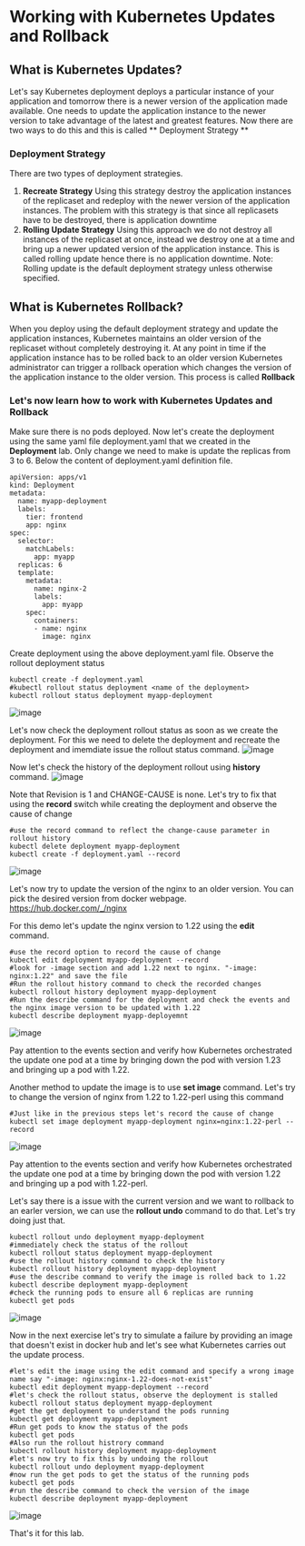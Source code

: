 # Working with Kubernetes Updates and Rollback

## What is Kubernetes Updates? ##

Let's say Kubernetes deployment deploys a particular instance of your application and tomorrow there is a newer version of the application made available. One needs to update the application instance to the newer version to take advantage of the latest and greatest features. Now there are two ways to do this and this is called ** Deployment Strategy **

### Deployment Strategy ###

There are two types of deployment strategies. 
1. **Recreate Strategy** Using this strategy destroy the application instances of the replicaset and redeploy with the newer version of the application instances. The problem with this strategy is that since all replicasets have to be destroyed, there is application downtime
2. **Rolling Update Strategy** Using this approach we do not destroy all instances of the replicaset at once, instead we destroy one at a time and bring up a newer updated version of the application instance. This is called rolling update hence there is no application downtime. Note: Rolling update is the default deployment strategy unless otherwise specified. 

## What is Kubernetes Rollback? ##

When you deploy using the default deployment strategy and update the application instances, Kubernetes maintains an older version of the replicaset without completely destroying it. At any point in time if the application instance has to be rolled back to an older version Kubernetes administrator can trigger a rollback operation which changes the version of the application instance to the older version. This process is called **Rollback**

### Let's now learn how to work with Kubernetes Updates and Rollback ###

Make sure there is no pods deployed. Now let's create the deployment using the same yaml file deployment.yaml that we created in the **Deployment** lab. Only change we need to make is update the replicas from 3 to 6. Below the content of deployment.yaml definition file.
```
apiVersion: apps/v1
kind: Deployment  
metadata:
  name: myapp-deployment
  labels:
    tier: frontend
    app: nginx
spec:
  selector:
    matchLabels:
      app: myapp
  replicas: 6
  template:     
    metadata:
      name: nginx-2
      labels:
        app: myapp    
    spec:
      containers:
      - name: nginx
        image: nginx
```
Create deployment using the above deployment.yaml file. Observe the rollout deployment status
```
kubectl create -f deployment.yaml
#kubectl rollout status deployment <name of the deployment>
kubectl rollout status deployment myapp-deployment
```
![image](https://user-images.githubusercontent.com/49147976/193994596-ea65f86d-6dfc-4545-be45-3f9348f66977.png)

Let's now check the deployment rollout status as soon as we create the deployment. For this we need to delete the deployment and recreate the deployment and imemdiate issue the rollout status command.
![image](https://user-images.githubusercontent.com/49147976/193995964-a7b500c8-2a07-4b9d-8602-3cfc84a41b00.png)

Now let's check the history of the deployment rollout using **history** command.
![image](https://user-images.githubusercontent.com/49147976/193996437-4b2952ea-0c2f-479f-8502-1b24a8ec1639.png)

Note that Revision is 1 and CHANGE-CAUSE is none. Let's try to fix that using the **record** switch while creating the deployment and observe the cause of change

```
#use the record command to reflect the change-cause parameter in rollout history
kubectl delete deployment myapp-deployment
kubectl create -f deployment.yaml --record
```
![image](https://user-images.githubusercontent.com/49147976/193997353-cb79322d-39f6-4ca0-b4f3-0d773cb337e9.png)

Let's now try to update the version of the nginx to an older version. You can pick the desired version from docker webpage. https://hub.docker.com/_/nginx

For this demo let's update the nginx version to 1.22 using the **edit** command.
```
#use the record option to record the cause of change
kubectl edit deployment myapp-deployment --record
#look for -image section and add 1.22 next to nginx. "-image: nginx:1.22" and save the file
#Run the rollout history command to check the recorded changes
kubectl rollout history deployment myapp-deployment
#Run the describe command for the deployment and check the events and the nginx image version to be updated with 1.22
kubectl describe deployment myapp-deployemnt 
```
![image](https://user-images.githubusercontent.com/49147976/194000377-6b553434-98a4-4c3b-96bd-aee70116e1ef.png)

Pay attention to the events section and verify how Kubernetes orchestrated the update one pod at a time by bringing down the pod with version 1.23 and bringing up a pod with 1.22.

Another method to update the image is to use **set image** command. Let's try to change the version of nginx from 1.22 to 1.22-perl using this command
```
#Just like in the previous steps let's record the cause of change
kubectl set image deployment myapp-deployment nginx=nginx:1.22-perl --record
```
![image](https://user-images.githubusercontent.com/49147976/194003655-92de9fe3-52de-4816-8225-ab9cc49633e4.png)

Pay attention to the events section and verify how Kubernetes orchestrated the update one pod at a time by bringing down the pod with version 1.22 and bringing up a pod with 1.22-perl.

Let's say there is a issue with the current version and we want to rollback to an earler version, we can use the **rollout undo** command to do that. Let's try doing just that.
```
kubectl rollout undo deployment myapp-deployment 
#immediately check the status of the rollout
kubectl rollout status deployment myapp-deployment
#use the rollout history command to check the history
kubectl rollout history deployment myapp-deployment
#use the describe command to verify the image is rolled back to 1.22
kubectl describe deployment myapp-deployment
#check the running pods to ensure all 6 replicas are running
kubectl get pods
```
![image](https://user-images.githubusercontent.com/49147976/194005868-c713b4c1-0310-4a53-b6dc-d6cc85bec4e9.png)

Now in the next exercise let's try to simulate a failure by providing an image that doesn't exist in docker hub and let's see what Kubernetes carries out the update process. 
```
#let's edit the image using the edit command and specify a wrong image name say "-image: nginx:nginx-1.22-does-not-exist"
kubectl edit deployment myapp-deployment --record
#let's check the rollout status, observe the deployment is stalled
kubectl rollout status deployment myapp-deployment
#get the get deployment to understand the pods running
kubectl get deployment myapp-deployment
#Run get pods to know the status of the pods
kubectl get pods
#Also run the rollout histrory command 
kubectl rollout history deployment myapp-deployment
#let's now try to fix this by undoing the rollout
kubectl rollout undo deployment myapp-deployment
#now run the get pods to get the status of the running pods
kubectl get pods
#run the describe command to check the version of the image
kubectl describe deployment myapp-deployment
```
![image](https://user-images.githubusercontent.com/49147976/194013633-cd66cfe0-7d7d-4350-8fa6-636c48d219c1.png)

That's it for this lab.
